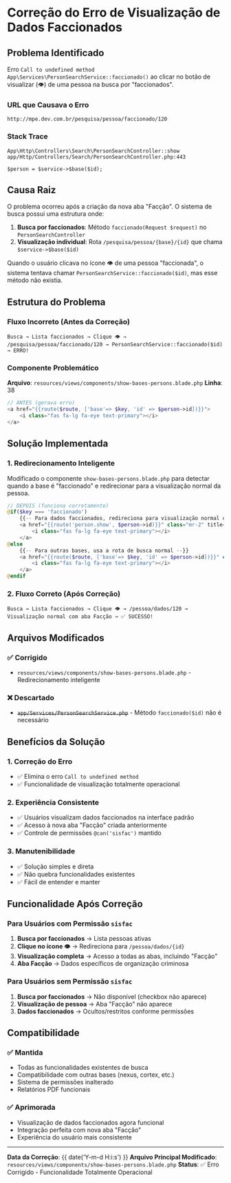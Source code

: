 # Correção do Erro de Visualização de Dados Faccionados

## Problema Identificado
Erro `Call to undefined method App\Services\PersonSearchService::faccionado()` ao clicar no botão de visualizar (👁️) de uma pessoa na busca por "faccionados".

### URL que Causava o Erro
```
http://mpe.dev.com.br/pesquisa/pessoa/faccionado/120
```

### Stack Trace
```
App\Http\Controllers\Search\PersonSearchController::show
app/Http/Controllers/Search/PersonSearchController.php:443

$person = $service->$base($id);
```

## Causa Raiz

O problema ocorreu após a criação da nova aba "Facção". O sistema de busca possui uma estrutura onde:

1. **Busca por faccionados**: Método `faccionado(Request $request)` no `PersonSearchController`
2. **Visualização individual**: Rota `/pesquisa/pessoa/{base}/{id}` que chama `$service->$base($id)`

Quando o usuário clicava no ícone 👁️ de uma pessoa "faccionada", o sistema tentava chamar `PersonSearchService::faccionado($id)`, mas esse método não existia.

## Estrutura do Problema

### Fluxo Incorreto (Antes da Correção)
```
Busca → Lista faccionados → Clique 👁️ → /pesquisa/pessoa/faccionado/120 → PersonSearchService::faccionado($id) → ERRO!
```

### Componente Problemático
**Arquivo**: `resources/views/components/show-bases-persons.blade.php`
**Linha**: 38

```php
// ANTES (gerava erro)
<a href="{{route($route, ['base'=> $key, 'id' => $person->id])}}">
    <i class="fas fa-lg fa-eye text-primary"></i>
</a>
```

## Solução Implementada

### 1. **Redirecionamento Inteligente**
Modificado o componente `show-bases-persons.blade.php` para detectar quando a base é "faccionado" e redirecionar para a visualização normal da pessoa.

```php
// DEPOIS (funciona corretamente)
@if($key === 'faccionado')
    {{-- Para dados faccionados, redireciona para visualização normal da pessoa --}}
    <a href="{{route('person.show', $person->id)}}" class="mr-2" title="Visualizar Dados">
        <i class="fas fa-lg fa-eye text-primary"></i>
    </a>
@else
    {{-- Para outras bases, usa a rota de busca normal --}}
    <a href="{{route($route, ['base'=> $key, 'id' => $person->id])}}" class="mr-2" title="Visualizar Dados">
        <i class="fas fa-lg fa-eye text-primary"></i>
    </a>
@endif
```

### 2. **Fluxo Correto (Após Correção)**
```
Busca → Lista faccionados → Clique 👁️ → /pessoa/dados/120 → Visualização normal com aba Facção → ✅ SUCESSO!
```

## Arquivos Modificados

### ✅ **Corrigido**
- `resources/views/components/show-bases-persons.blade.php` - Redirecionamento inteligente

### ❌ **Descartado**
- ~~`app/Services/PersonSearchService.php`~~ - Método `faccionado($id)` não é necessário

## Benefícios da Solução

### 1. **Correção do Erro**
- ✅ Elimina o erro `Call to undefined method`
- ✅ Funcionalidade de visualização totalmente operacional

### 2. **Experiência Consistente**
- ✅ Usuários visualizam dados faccionados na interface padrão
- ✅ Acesso à nova aba "Facção" criada anteriormente
- ✅ Controle de permissões `@can('sisfac')` mantido

### 3. **Manutenibilidade**
- ✅ Solução simples e direta
- ✅ Não quebra funcionalidades existentes
- ✅ Fácil de entender e manter

## Funcionalidade Após Correção

### Para Usuários com Permissão `sisfac`
1. **Busca por faccionados** → Lista pessoas ativas
2. **Clique no ícone 👁️** → Redireciona para `/pessoa/dados/{id}`
3. **Visualização completa** → Acesso a todas as abas, incluindo "Facção"
4. **Aba Facção** → Dados específicos de organização criminosa

### Para Usuários sem Permissão `sisfac`
1. **Busca por faccionados** → Não disponível (checkbox não aparece)
2. **Visualização de pessoa** → Aba "Facção" não aparece
3. **Dados faccionados** → Ocultos/restritos conforme permissões

## Compatibilidade

### ✅ **Mantida**
- Todas as funcionalidades existentes de busca
- Compatibilidade com outras bases (nexus, cortex, etc.)
- Sistema de permissões inalterado
- Relatórios PDF funcionais

### ✅ **Aprimorada**
- Visualização de dados faccionados agora funcional
- Integração perfeita com nova aba "Facção"
- Experiência do usuário mais consistente

---

**Data da Correção**: {{ date('Y-m-d H:i:s') }}
**Arquivo Principal Modificado**: `resources/views/components/show-bases-persons.blade.php`
**Status**: ✅ Erro Corrigido - Funcionalidade Totalmente Operacional 